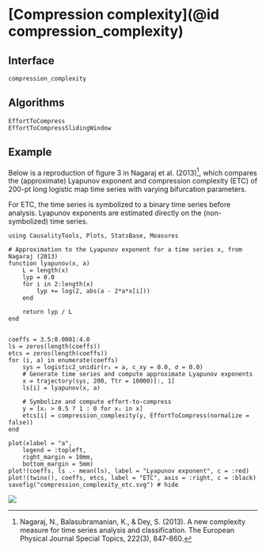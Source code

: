 # [Compression complexity](@id compression_complexity)

## Interface

```@docs
compression_complexity
```

## Algorithms

```@docs
EffortToCompress
EffortToCompressSlidingWindow
```

## Example

Below is a reproduction of figure 3 in Nagaraj et al. (2013)[^Nagaraj2013], which compares the (approximate) Lyapunov exponent and compression complexity (ETC) of 200-pt long logistic map time series with varying bifurcation parameters.

For ETC, the time series is symbolized to a binary time series before analysis. Lyapunov exponents are estimated directly on the (non-symbolized) time series.

```@example
using CausalityTools, Plots, StatsBase, Measures

# Approximation to the Lyapunov exponent for a time series x, from Nagaraj (2013)
function lyapunov(x, a)
    L = length(x)
    lyp = 0.0
    for i in 2:length(x)
        lyp += log(2, abs(a - 2*a*x[i]))
    end
    
    return lyp / L
end


coeffs = 3.5:0.0001:4.0
ls = zeros(length(coeffs))
etcs = zeros(length(coeffs))
for (i, a) in enumerate(coeffs)
    sys = logistic2_unidir(r₁ = a, c_xy = 0.0, σ = 0.0)
    # Generate time series and compute approximate Lyapunov exponents
    x = trajectory(sys, 200, Ttr = 10000)[:, 1]
    ls[i] = lyapunov(x, a)

    # Symbolize and compute effort-to-compress
    y = [xᵢ > 0.5 ? 1 : 0 for xᵢ in x] 
    etcs[i] = compression_complexity(y, EffortToCompress(normalize = false))
end

plot(xlabel = "a", 
    legend = :topleft, 
    right_margin = 10mm, 
    bottom_margin = 5mm)
plot!(coeffs, ls .- mean(ls), label = "Lyapunov exponent", c = :red)
plot!(twinx(), coeffs, etcs, label = "ETC", axis = :right, c = :black)
savefig("compression_complexity_etc.svg") # hide
```

![](compression_complexity_etc.svg)

[^Nagaraj2013]: Nagaraj, N., Balasubramanian, K., & Dey, S. (2013). A new complexity measure for time series analysis and classification. The European Physical Journal Special Topics, 222(3), 847-860.
